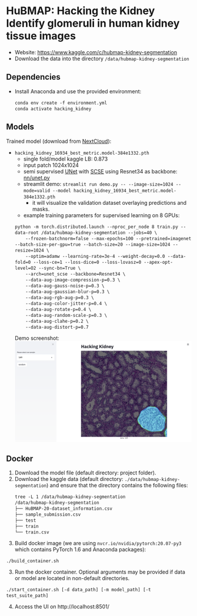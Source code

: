 # HuBMAP: Hacking the Kidney Identify glomeruli in human kidney tissue images
* Website: https://www.kaggle.com/c/hubmap-kidney-segmentation
* Download the data into the directory `/data/hubmap-kidney-segmentation`

## Dependencies
* Install Anaconda and use the provided environment:
  ```
  conda env create -f environment.yml
  conda activate hacking_kidney
  ```

## Models
Trained model (download from [NextCloud]()):
* `hacking_kidney_16934_best_metric.model-384e1332.pth`
  * single fold/model kaggle LB: 0.873
  * input patch 1024x1024
  * semi supervised [UNet](https://arxiv.org/abs/1505.04597) with [SCSE](https://arxiv.org/abs/1803.02579) using Resnet34 as backbone: [nn/unet.py](nn/unet.py)
  * streamlit demo: `streamlit run demo.py -- --image-size=1024 --mode=valid --model hacking_kidney_16934_best_metric.model-384e1332.pth`
    * it will visualize the validation dataset overlaying predictions and masks.
  * example training parameters for supervised learning on 8 GPUs:
  ```
  python -m torch.distributed.launch --nproc_per_node 8 train.py --data-root /data/hubmap-kidney-segmentation --jobs=40 \
      --frozen-batchnorm=false --max-epochs=100 --pretrained=imagenet --batch-size-per-gpu=true --batch-size=20 --image-size=1024 --resize=1024 \
      --optim=adamw --learning-rate=3e-4 --weight-decay=0.0 --data-fold=0 --loss-ce=1 --loss-dice=0 --loss-lovasz=0 --apex-opt-level=O2 --sync-bn=True \
      --arch=unet_scse --backbone=Resnet34 \
      --data-aug-image-compression-p=0.3 \
      --data-aug-gauss-noise-p=0.3 \
      --data-aug-gaussian-blur-p=0.3 \
      --data-aug-rgb-aug-p=0.3 \
      --data-aug-color-jitter-p=0.4 \
      --data-aug-rotate-p=0.4 \
      --data-aug-random-scale-p=0.3 \
      --data-aug-clahe-p=0.2 \
      --data-aug-distort-p=0.7
  ```
  Demo screenshot:
  ![](demo_screenshot.png)
  
## Docker
1. Download the model file (default directory: project folder).
2. Download the kaggle data (default directory: `./data/hubmap-kidney-segmentation`) and ensure that the directory contains the following files:
    ```
    tree -L 1 /data/hubmap-kidney-segmentation
    /data/hubmap-kidney-segmentation
    ├── HuBMAP-20-dataset_information.csv
    ├── sample_submission.csv
    ├── test
    ├── train
    └── train.csv
    ```
2. Build docker image (we are using `nvcr.io/nvidia/pytorch:20.07-py3` which contains PyTorch 1.6 and Anaconda packages):
  ```
  ./build_container.sh
  ```

3. Run the docker container. Optional arguments may be provided if data or model are located in non-default directories.
  ```
  ./start_container.sh [-d data_path] [-m model_path] [-t test_suite_path]
  ```

4. Access the UI on http://localhost:8501/
